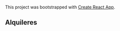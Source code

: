 This project was bootstrapped with [Create React App](https://github.com/facebook/create-react-app).

## Alquileres



